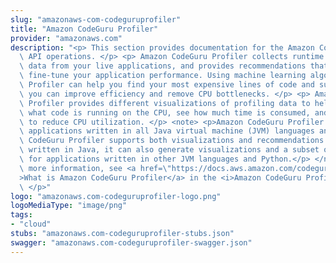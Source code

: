 ```yaml
---
slug: "amazonaws-com-codeguruprofiler"
title: "Amazon CodeGuru Profiler"
provider: "amazonaws.com"
description: "<p> This section provides documentation for the Amazon CodeGuru Profiler\
  \ API operations. </p> <p> Amazon CodeGuru Profiler collects runtime performance\
  \ data from your live applications, and provides recommendations that can help you\
  \ fine-tune your application performance. Using machine learning algorithms, CodeGuru\
  \ Profiler can help you find your most expensive lines of code and suggest ways\
  \ you can improve efficiency and remove CPU bottlenecks. </p> <p> Amazon CodeGuru\
  \ Profiler provides different visualizations of profiling data to help you identify\
  \ what code is running on the CPU, see how much time is consumed, and suggest ways\
  \ to reduce CPU utilization. </p> <note> <p>Amazon CodeGuru Profiler currently supports\
  \ applications written in all Java virtual machine (JVM) languages and Python. While\
  \ CodeGuru Profiler supports both visualizations and recommendations for applications\
  \ written in Java, it can also generate visualizations and a subset of recommendations\
  \ for applications written in other JVM languages and Python.</p> </note> <p> For\
  \ more information, see <a href=\"https://docs.aws.amazon.com/codeguru/latest/profiler-ug/what-is-codeguru-profiler.html\"\
  >What is Amazon CodeGuru Profiler</a> in the <i>Amazon CodeGuru Profiler User Guide</i>.\
  \ </p>"
logo: "amazonaws.com-codeguruprofiler-logo.png"
logoMediaType: "image/png"
tags:
- "cloud"
stubs: "amazonaws.com-codeguruprofiler-stubs.json"
swagger: "amazonaws.com-codeguruprofiler-swagger.json"
---
```

